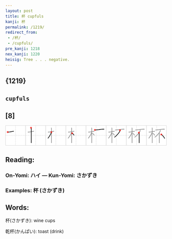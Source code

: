 ```yaml
---
layout: post
title: 杯 cupfuls
kanji: 杯
permalink: /1219/
redirect_from:
 - /杯/
 - /cupfuls/
pre_kanji: 1218
nex_kanji: 1220
heisig: Tree . . . negative.
---
```


## {1219}

## `cupfuls`

## [8]

<div class="stroke"><img src="../images/E69DAF.png" /></div>

## Reading:

### On-Yomi: ハイ &mdash; Kun-Yomi: さかずき

### Examples: 杯 (さかずき)

## Words:

杯(さかずき): wine cups

乾杯(かんぱい): toast (drink)
